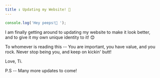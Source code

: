 ```yaml
---
title : Updating my Website! 🚀
---
```


```javascript
console.log('Hey peeps!👋 ');
```

I am finally getting around to updating my website to make it look better, and to give it my own unique identity to it! 😊  

To whomever is reading this -- You are important, you have value, and you rock. Never stop being you, and keep on kickin' butt!  

Love,
Ti.


P.S -- Many more updates to come! 